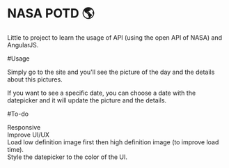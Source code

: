 # NASA POTD :earth_americas:
Little to project to learn the usage of API (using the open API of NASA) and AngularJS.

#Usage

Simply go to the site and you'll see the picture of the day and the details about this pictures.<br/>

If you want to see a specific date, you can choose a date with the datepicker and it will update the picture and the details.<br/>

#To-do

Responsive <br/>
Improve UI/UX<br/>
Load low definition image first then high definition image (to improve load time).<br/>
Style the datepicker to the color of the UI.

